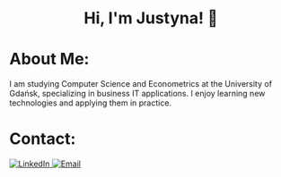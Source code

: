 <h1 align="center">Hi, I'm Justyna! 👋</h1>


#  About Me:
 I am studying Computer Science and Econometrics at the University of Gdańsk, specializing in business IT applications. I enjoy learning new technologies and applying them in practice.


#  Contact:

<a href="https://linkedin.com/in/justyna-świerczek">
    <img src="https://img.shields.io/badge/LinkedIn-%230077B5.svg?logo=linkedin&logoColor=white" alt="LinkedIn" >
</a>
<a href="mailto:justynaaswierczek@gmail.com">
    <img src="https://img.shields.io/badge/Email-D14836?logo=gmail&logoColor=white" alt="Email">
</a>
